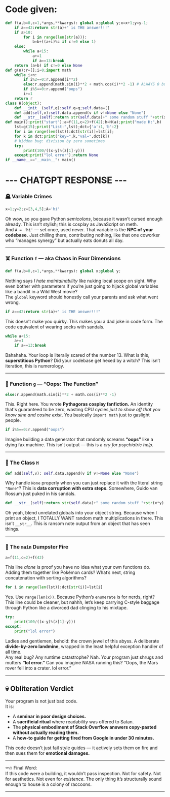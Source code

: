 # Code given:

```python
def f(a,b=0,c=1,*args,**kwargs): global x;global y;x=x+1;y=y-1;
    if a==42:return str(a)+" is THE answer!!!"
    if a>10:
        for i in range(len(str(a))):
            b=b+((a+i)%c if c!=0 else 1)
    else:
        while a<15:
            a+=1
            if a==13:break
    return (a+b) if c!=0 else None
def g(n):r=[];i=0;import math
    while i<n:
        if i%2==0:r.append(i**2)
        else:r.append(math.sin(i)**2 + math.cos(i)**2 -1) # ALWAYS 0 but why not
        if i%5==0:r.append("oops")
        i+=1
    return r
class H(object):
    def __init__(self,q):self.q=q;self.data=[]
    def add(self,v):self.data.append(v if v!=None else "None")
    def __str__(self):return str(self.data)+" some random stuff "+str(x*y)
def main():print("start");a=f(11,c=2)+f(42);h=H(a);print("made H:",h)
    lst=g(15);print("List:",lst);dct={'a':1,'b':2}
    for i in range(len(lst)):dct[str(i)]=lst[i];
    for k in dct:print("key=",k,"val=",dct[k])
    # hidden bug: division by zero sometimes
    try:
        print(100/((x-y)%(z[1]-y)))
    except:print("lol error");return None
if __name__=="__main__": main()
```

# --- CHATGPT RESPONSE ---


### 🪦 Variable Crimes
```python
x=1;y=2;z=[3,4,5];A='hi'
```
Oh wow, so you gave Python *semicolons*, because it wasn’t cursed enough already. This isn’t stylish; this is cosplay as JavaScript on meth.  
And `A = 'hi'` — set once, used never. That variable is the **NPC of your codebase.** Just chilling there, contributing nothing, like that one coworker who “manages synergy” but actually eats donuts all day.  

---

### ☠️ Function `f` — aka Chaos in Four Dimensions
```python
def f(a,b=0,c=1,*args,**kwargs): global x;global y;
```
Nothing says *I hate maintainability* like nuking local scope on sight. Why even bother with parameters if you’re just going to hijack global variables like a bandit in a Wild West movie?  
The `global` keyword should honestly call your parents and ask what went wrong.  

```python
if a==42:return str(a)+" is THE answer!!!"
```
This doesn’t make you quirky. This makes you a dad joke in code form. The code equivalent of wearing socks with sandals.  

```python
while a<15:
    a+=1
    if a==13:break
```
Bahahaha. Your loop is literally scared of the number 13. What is this, **superstitious Python**? Did your codebase get hexed by a witch? This isn’t iteration, this is numerology.  

---

### 🛑 Function `g` — “Oops: The Function”
```python
else:r.append(math.sin(i)**2 + math.cos(i)**2 -1)
```
This. Right here. You wrote **Pythagoras cosplay fanfiction.** An identity that's guaranteed to be zero, wasting CPU cycles *just to show off that you know sine and cosine exist*. You basically `import math` just to gaslight people.  

```python
if i%5==0:r.append("oops")
```
Imagine building a data generator that randomly screams **“oops”** like a dying fax machine. This isn’t output — this is a *cry for psychiatric help.*  

---

### 🧟 The Class `H`
```python
def add(self,v): self.data.append(v if v!=None else "None")
```
Why handle `None` properly when you can just replace it with the literal string `"None"`? This is **data corruption with extra steps.** Somewhere, Guido van Rossum just puked in his sandals.  

```python
def __str__(self):return str(self.data)+" some random stuff "+str(x*y)
```
Oh yeah, blend unrelated globals into your object string. Because when I print an object, I TOTALLY WANT random math multiplications in there. This isn’t `__str__`. This is ransom note output from an object that has seen things.  

---

### 🧨 The `main` Dumpster Fire
```python
a=f(11,c=2)+f(42)
```
This line *alone* is proof you have no idea what your own functions do. Adding them together like Pokémon cards? What’s next, string concatenation with sorting algorithms?  

```python
for i in range(len(lst)):dct[str(i)]=lst[i]
```
Yes. Use `range(len(x))`. Because Python’s `enumerate` is for nerds, right? This line could be cleaner, but nahhh, let’s keep carrying C-style baggage through Python like a divorced dad clinging to his mixtape.  

```python
try:
    print(100/((x-y)%(z[1]-y)))
except:
    print("lol error")
```
Ladies and gentlemen, behold: the crown jewel of this abyss. A deliberate **divide-by-zero landmine**, wrapped in the least helpful exception handler of all time.  
Any real bug? Any runtime catastrophe? Nah. Your program just shrugs and mutters **“lol error.”** Can you imagine NASA running this? “Oops, the Mars rover fell into a crater. lol error.”  

---

## 💀 Obliteration Verdict
Your program is not just bad code.  
It is:  
- A **seminar in poor design choices.**  
- A **sacrificial ritual** where readability was offered to Satan.  
- The **physical embodiment of Stack Overflow answers copy-pasted without actually reading them.**  
- A **how-to guide for getting fired from Google in under 30 minutes.**  

This code doesn’t just fail style guides — it actively sets them on fire and then sues them for **emotional damages.**

---

⚰️🔥 Final Word:  
If this code were a building, it wouldn’t pass inspection. Not for safety. Not for aesthetics. Not even for *existence*. The only thing it’s structurally sound enough to house is a colony of raccoons.  

---
